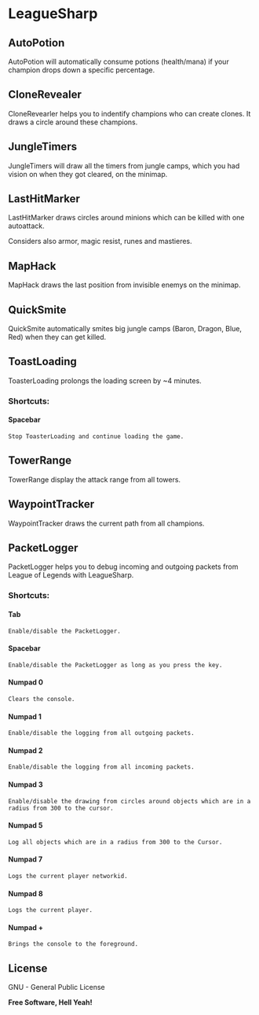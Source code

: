 LeagueSharp
===========

AutoPotion
-----------
AutoPotion will automatically consume potions (health/mana) if your champion drops down a specific percentage.

CloneRevealer
------------
CloneRevearler helps you to indentify champions who can create clones. It draws a circle around these champions.

JungleTimers
------------
JungleTimers will draw all the timers from jungle camps, which you had vision on when they got cleared, on the minimap.

LastHitMarker
--------------
LastHitMarker draws circles around minions which can be killed with one autoattack.

Considers also armor, magic resist, runes and mastieres.

MapHack
--------
MapHack draws the last position from invisible enemys on the minimap.


QuickSmite
-----------
QuickSmite automatically smites big jungle camps (Baron, Dragon, Blue, Red) when they can get killed.

ToastLoading
------------
ToasterLoading prolongs the loading screen by ~4 minutes.

### Shortcuts:
#### Spacebar
    Stop ToasterLoading and continue loading the game.

TowerRange
----------
TowerRange display the attack range from all towers.

WaypointTracker
---------------
WaypointTracker draws the current path from all champions.


PacketLogger
------------
PacketLogger helps you to debug incoming and outgoing packets from League of Legends with LeagueSharp.

### Shortcuts:

#### Tab

    Enable/disable the PacketLogger.
#### Spacebar

    Enable/disable the PacketLogger as long as you press the key.
#### Numpad 0

    Clears the console.
#### Numpad 1

    Enable/disable the logging from all outgoing packets.
#### Numpad 2

    Enable/disable the logging from all incoming packets.
#### Numpad 3

    Enable/disable the drawing from circles around objects which are in a radius from 300 to the cursor.
#### Numpad 5

    Log all objects which are in a radius from 300 to the Cursor.
#### Numpad 7

    Logs the current player networkid.
#### Numpad 8

    Logs the current player.
#### Numpad +

    Brings the console to the foreground.

License
-------

GNU - General Public License


**Free Software, Hell Yeah!**

[Nikita Bernthaler]:http://smokyfox.com/